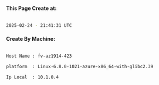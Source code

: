 
   
#### This Page Create at:

```bash

2025-02-24 - 21:41:31 UTC

```

#### Create By Machine:

```bash

Host Name : fv-az1914-423

platform  : Linux-6.8.0-1021-azure-x86_64-with-glibc2.39

Ip Local  : 10.1.0.4

```

